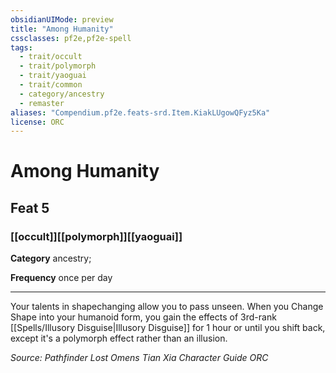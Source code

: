 ```yaml
---
obsidianUIMode: preview
title: "Among Humanity"
cssclasses: pf2e,pf2e-spell
tags:
  - trait/occult
  - trait/polymorph
  - trait/yaoguai
  - trait/common
  - category/ancestry
  - remaster
aliases: "Compendium.pf2e.feats-srd.Item.KiakLUgowQFyz5Ka"
license: ORC
---
```

# Among Humanity
## Feat 5
### [[occult]][[polymorph]][[yaoguai]]

**Category** ancestry; 




**Frequency** once per day

* * *

Your talents in shapechanging allow you to pass unseen. When you Change Shape into your humanoid form, you gain the effects of 3rd-rank [[Spells/Illusory Disguise|Illusory Disguise]] for 1 hour or until you shift back, except it's a polymorph effect rather than an illusion.

*Source: Pathfinder Lost Omens Tian Xia Character Guide*
*ORC*